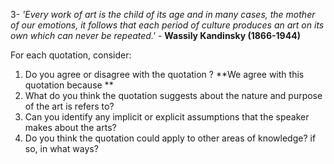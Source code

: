 3-  *'Every work of art is the child of its age and in many cases, the mother of our emotions, it follows that each period of culture produces an art on its own which can never be repeated.'*  - **Wassily Kandinsky (1866-1944)** 

For each quotation, consider: 
1. Do you agree or disagree with the quotation ? 
**We agree with this quotation because **
1. What do you think the quotation suggests about the nature and purpose of the art is refers to? 
2. Can you identify any implicit or explicit assumptions that the speaker makes about the arts? 
3. Do you think the quotation could apply to other areas of knowledge? if so, in what ways?